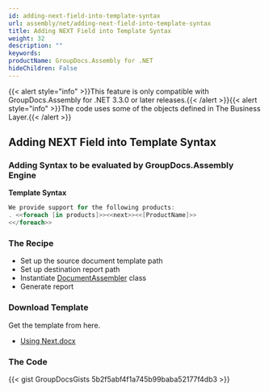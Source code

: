 ```yaml
---
id: adding-next-field-into-template-syntax
url: assembly/net/adding-next-field-into-template-syntax
title: Adding NEXT Field into Template Syntax
weight: 32
description: ""
keywords: 
productName: GroupDocs.Assembly for .NET
hideChildren: False
---
```

{{< alert style="info" >}}This feature is only compatible with GroupDocs.Assembly for .NET 3.3.0 or later releases.{{< /alert >}}{{< alert style="info" >}}The code uses some of the objects defined in The Business Layer.{{< /alert >}}

## Adding NEXT Field into Template Syntax

### Adding Syntax to be evaluated by GroupDocs.Assembly Engine

**Template Syntax**

```csharp
We provide support for the following products:
. <<foreach [in products]>><<next>><<[ProductName]>>
<</foreach>>

```

### The Recipe

*   Set up the source document template path
*   Set up destination report path
*   Instantiate [DocumentAssembler](https://apireference.groupdocs.com/net/assembly/groupdocs.assembly/documentassembler) class
*   Generate report

### Download Template

Get the template from here.

*   [Using Next.docx](https://github.com/groupdocs-assembly/GroupDocs.Assembly-for-.NET/blob/master/Examples/Data/Source/Word%20Templates/Using%20Next.docx?raw=true)

### The Code

{{< gist GroupDocsGists 5b2f5abf4f1a745b99baba52177f4db3 >}}



